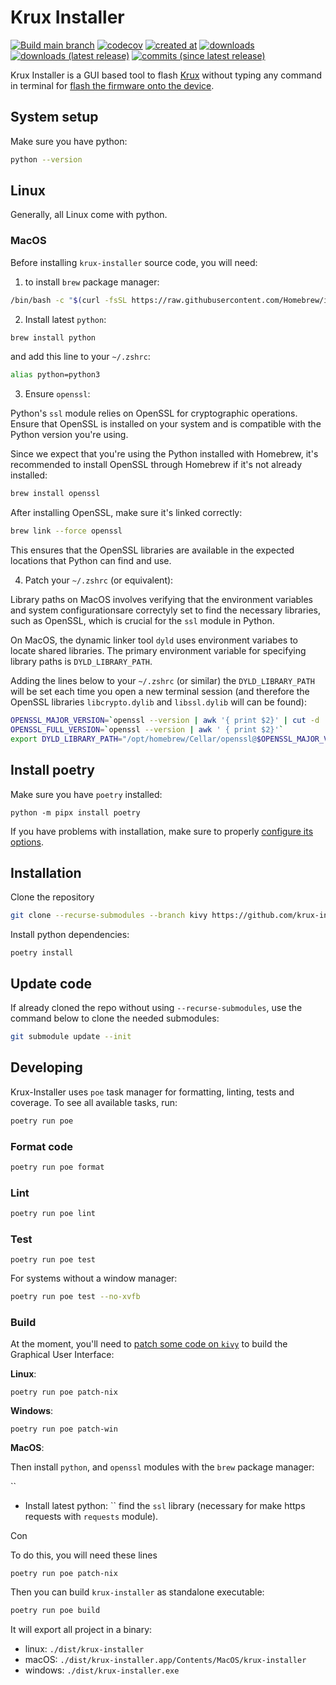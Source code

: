 # Krux Installer

[![Build main branch](https://github.com/selfcustody/krux-installer/actions/workflows/build.yml/badge.svg?branch=main)](https://github.com/selfcustody/krux-installer/actions/workflows/build.yml)
[![codecov](https://codecov.io/gh/qlrd/krux-installer/tree/kivy/graph/badge.svg?token=KD41H20MYS)](https://codecov.io/gh/qlrd/krux-installer)
[![created at](https://img.shields.io/github/created-at/selfcustody/krux-installer)](https://github.com/selfcustody/krux-installer/commit/5d177795fe3df380c54d424ccfd0f23fc7e62c41)
[![downloads](https://img.shields.io/github/downloads/selfcustody/krux-installer/total)](https://github.com/selfcustody/krux-installer/releases)
[![downloads (latest release)](https://img.shields.io/github/downloads/selfcustody/krux-installer/latest/total)](https://github.com/selfcustody/krux-installer/releases)
[![commits (since latest release)](https://img.shields.io/github/commits-since/selfcustody/krux-installer/latest/main)](https://github.com/qlrd/krux-installer/compare/main...kivy)

Krux Installer is a GUI based tool to flash [Krux](https://github.com/selfcustody/krux)
without typing any command in terminal for [flash the firmware onto the device](https://selfcustody.github.io/krux/getting-started/installing/#flash-the-firmware-onto-the-device).

## System setup

Make sure you have python:

```bash
python --version
```
## Linux

Generally, all Linux come with python.

### MacOS

Before installing `krux-installer` source code, you will need:

1. to install `brew` package manager:

```bash
/bin/bash -c "$(curl -fsSL https://raw.githubusercontent.com/Homebrew/install/HEAD/install.sh)"
```

2. Install latest `python`:

```bash
brew install python
```

and add this line to your `~/.zshrc`:

```bash
alias python=python3
```

3. Ensure `openssl`:

Python's `ssl` module relies on OpenSSL for cryptographic operations. Ensure that OpenSSL
is installed on your system and is compatible with the Python version you're using.

Since we expect that you're using the Python installed with Homebrew, it's recommended to
install OpenSSL through Homebrew if it's not already installed:

```bash
brew install openssl
```

After installing OpenSSL, make sure it's linked correctly:

```bash
brew link --force openssl
```

This ensures that the OpenSSL libraries are available in the expected
locations that Python can find and use.

4. Patch your `~/.zshrc` (or equivalent):

Library paths on MacOS involves verifying that the environment variables and system
configurationsare correctyly set to find the necessary libraries, such as OpenSSL,
which is crucial for the `ssl` module in Python.

On MacOS, the dynamic linker tool `dyld` uses environment variabes to locate shared
libraries. The primary environment variable for specifying library paths is `DYLD_LIBRARY_PATH`.

Adding the lines below to your `~/.zshrc` (or similar) the `DYLD_LIBRARY_PATH` will be set
each time you open a new terminal session (and therefore the OpenSSL libraries
`libcrypto.dylib` and `libssl.dylib` will can be found):

```bash
OPENSSL_MAJOR_VERSION=`openssl --version | awk '{ print $2}' | cut -d . -f1`
OPENSSL_FULL_VERSION=`openssl --version | awk ' { print $2}'`
export DYLD_LIBRARY_PATH="/opt/homebrew/Cellar/openssl@$OPENSSL_MAJOR_VERSION/$OPENSSL_FULL_VERSION/lib:$DYLD_LIBRARY_PATH"
```

## Install poetry

Make sure you have `poetry` installed:

```b̀ash
python -m pipx install poetry
````

If you have problems with installation, make sure to
properly [configure its options](https://pipx.pypa.io/latest/installation/#installation-options).

## Installation

Clone the repository
```bash
git clone --recurse-submodules --branch kivy https://github.com/krux-installer.git
```

Install python dependencies:

```b̀ash
poetry install
```

## Update code

If already cloned the repo without using `--recurse-submodules`,
use the command below to clone the needed submodules:

```bash
git submodule update --init
```

## Developing

Krux-Installer uses `poe` task manager for formatting, linting,
tests and coverage. To see all available tasks, run:

```bash
poetry run poe
```

### Format code

```bash
poetry run poe format
```

### Lint

```bash
poetry run poe lint
```

### Test

```
poetry run poe test
```

For systems without a window manager:

```bash
poetry run poe test --no-xvfb
```

### Build

At the moment, you'll need to [patch some code on `kivy`](https://github.com/kivy/kivy/issues/8653#issuecomment-2028509695)
to build the Graphical User Interface:

**Linux**:

```
poetry run poe patch-nix
```

**Windows**:

```
poetry run poe patch-win
```

**MacOS**:


Then install  `python`, and `openssl`
modules with the `brew` package manager:

``
- Install latest python: ``
find the `ssl` library (necessary for make https requests with `requests` module).

Con


To do this, you will need these lines 

```
poetry run poe patch-nix
```

Then you can build `krux-installer` as standalone executable:

```bash
poetry run poe build
```

It will export all project in a binary:

- linux: `./dist/krux-installer`
- macOS: `./dist/krux-installer.app/Contents/MacOS/krux-installer`
- windows: `./dist/krux-installer.exe`

